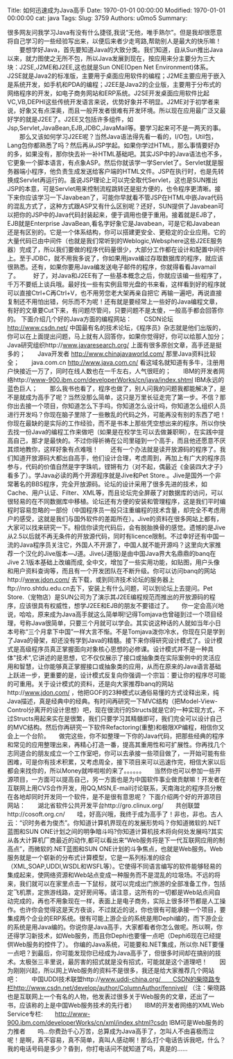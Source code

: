 Title: 如何迅速成为Java高手
Date: 1970-01-01 00:00:00
Modified: 1970-01-01 00:00:00
cat: java
Tags: 
Slug: 3759
Authors: u0mo5 
Summary: 

很多网友问我学习Java有没有什么捷径,我说“无他，唯手熟尔”。但是我却很愿意将自己学习的一些经验写出来，以便后来者少走弯路,帮助别人是最大的快乐嘛！
　　要想学好Java，首先要知道Java的大致分类。我们知道，自从Sun推出Java以来，就力图使之无所不包，所以Java发展到现在，按应用来分主要分为三大块：J2SE,J2ME和J2EE,这也就是Sun ONE(Open Net Environment)体系。J2SE就是Java2的标准版，主要用于桌面应用软件的编程；J2ME主要应用于嵌入是系统开发，如手机和PDA的编程；J2EE是Java2的企业版，主要用于分布式的网络程序的开发，如电子商务网站和ERP系统。J2SE开发桌面应用软件比起VC,VB,DEPHI这些传统开发语言来说，优势好象并不明显。J2ME对于初学者来说，好象又有点深奥，而且一般开发者很难有开发环境。所以现在应用最广泛又最好学的就是J2EE了。J2EE又包括许多组件，如Jsp,Servlet,JavaBean,EJB,JDBC,JavaMail等。要学习起来可不是一两天的事。
　　那么又该如何学习J2EE呢？当然Java语法得先看一看的，I/O包，Util包，Lang包你都熟悉了吗？然后再从JSP学起。如果你学过HTML，那么事情要好办的多，如果没有，那你快去补一补HTML基础吧。其实JSP中的Java语法也不多，它更象一个脚本语言，有点象ASP。然后你就该学一学Servlet了。Servlet就是服务器端小程序，他负责生成发送给客户端的HTML文件。JSP在执行时，也是先转换成Servlet再运行的。虽说JSP理论上可以完全取代Servlet，这也是SUN推出JSP的本意，可是Servlet用来控制流程跳转还是挺方便的，也令程序更清晰。接下来你应该学习一下Javabean了，可能你早就看不管JSP在HTML中嵌Java代码的混乱方式了，这种方式跟ASP又有什么区别呢？还好，SUN提供了Javabean可以把你的JSP中的Java代码封装起来，便于调用也便于重用。接着就是EJB了，EJB就是Enterprise JavaBean,看名字好象它是Javabean，可是它和Javabean还是有区别的。它是一个体系结构，你可以搭建更安全、更稳定的企业应用。它的大量代码已由中间件（也就是我们常听到的Weblogic,Websphere这些J2EE服务器）完成了，所以我们要做的程序代码量很少，大部分工作都在设计和配置中间件上。至于JDBC，就不用我多说了，你如果用java编过存取数据库的程序，就应该很熟悉。还有，如果你要用Java编发送电子邮件的程序，你就得看看Javamail了。
　　好了，对Java和J2EE有了一些基本概念之后，你就应该编一些程序了，千万不要纸上谈兵哦。最好找一些有实例且带光盘的书来看，这样看到好的程序就可以直接Ctrl+C再Ctrl+V，也不用劳您老大架再亲自把它 再输一遍吧，再说直接复制还不用怕出错，何乐而不为呢！还有就是要经常上一些好的Java编程文章，有好的文章要Cut下来，有问题尽管问，只要问题不是太傻，一般高手都会回答你的。
下面介绍几个好的Java方面的编程网站：　　CSDN论坛 http://www.csdn.net/ 中国最有名的技术论坛，《程序员》杂志就是他们出版的，你可以在上面提出问题，马上就有人回答你，如果你觉得好，你可以给那人加分；　　Java研究组织http://www.javaresearch.org/ 上面有很多原创文章，高手还是挺多的；　　Java开发者 http://www.chinajavaworld.com/ 那里Java资料比较全；　　java.com.cn http://www.java.com.cn/ 看这域名就知道有多牛，注册用户快接近一万了，同时在线人数也在一千左右，人气很旺的；　　IBM的开发者网络http://www-900.ibm.com/developerWorks/cn/java/index.shtml IBM永远的蓝色巨人；　　那么我书也看了，程序也做了，别人问我的问题我都能解决了，是不是就成为高手了呢？当然没那么简单，这只是万里长征走完了第一步。不信？那你出去接一个项目，你知道怎么下手吗，你知道怎么设计吗，你知道怎么组织人员进行开发吗？你现在脑子里除了一些散乱的代码之外，可能再没有别的东西了吧！你现在最缺的是实际的工作经验，而不是书本上那些凭空想出来的程序。所以你快去找一份Java的编程工作来做吧（如果是在校学生可以去做兼职啊），在实践中提高自己，那才是最快的。不过你得祈祷在公司里碰到一个高手，而且他还愿意不厌其烦地教你，这样好象有点难哦！　　还有一个办法就是读开放源码的程序了。我们知道开放源码大都出自高手，他们设计合理，考虑周到，再加上有广大的程序员参与，代码的价值自然是字字珠叽，铿锵有力（对不起，偶最近《金装四大才子》看多了）。学Java必读的两个开源程序就是Jive和Pet Store.。Jive是国外一个非常著名的BBS程序，完全开放源码。论坛的设计采用了很多先进的技术，如Cache、用户认证、Filter、XML等，而且论坛完全屏蔽了对数据库的访问，可以很轻易的在不同数据库中移植。论坛还有方便的安装和管理程序，这是我们平时编程时容易忽略的一部份（中国程序员一般只注重编程的技术含量，却完全不考虑用户的感受，这就是我们与国外软件的差距所在）。Jive的资料在很多网站上都有，大家可以找来研究一下。相信你读完代码后，会有脱胎换骨的感觉。遗憾的是Jive从2.5以后就不再无条件的开放源代码，同时有licence限制。不过幸好还有中国一流的Java程序员关注它，外国人不开源了，中国人就不能开源吗？这里向大家推荐一个汉化的Jive版本—J道。Jive(J道版)是由中国Java界大名鼎鼎的banq在Jive 2.1版本基础上改编而成, 全中文，增加了一些实用功能，如贴图，用户头像和用户资料查询等，而且有一个开发团队在不断升级。你可以访问banq的网站http://www.jdon.com/ 去下载，或到同济技术论坛的服务器上ftp://nro.shtdu.edu.cn去下，安装上有什么问题，可以到论坛上去提问。Pet Store.（宠物店）是SUN公司为了演示其J2EE编程规范而推出的开放源码的程序，应该很具有权威性，想学J2EE和EJB的朋友不要错过了。　　你一定会高兴地说，哈哈，原来成为Java高手就这么简单啊!记得Tomjava也曾碰到过一个项目经理，号称Java很简单，只要三个月就可以学会。其实说这种话的人就如当年小日本号称“三个月拿下中国”一样大言不惭。不是Tomjava泼你冷水，你现在只是学到了Java的骨架，却还没有学到Java的精髓。接下来你得研究设计模式了。设计模式是高级程序员真正掌握面向对象核心思想的必修课。设计模式并不是一种具体"技术",它讲述的是思想，它不仅仅展示了接口或抽象类在实际案例中的灵活应用和智慧，让你能够真正掌握接口或抽象类的应用，从而在原来的Java语言基础上跃进一步，更重要的是，设计模式反复向你强调一个宗旨：要让你的程序尽可能的可重用。关于设计模式的资料，还是向大家推荐banq的网站http://www.jdon.com/ ，他把GOF的23种模式以通俗易懂的方式诠释出来，纯Java描述，真是经典中的经典。有时间再研究一下MVC结构（把Model-View-Control分离开的设计思想）吧，现在很流行的Structs就是它的一种实现方式，不过Structs用起来实在是很繁，我们只要学习其精髓即可，我们完全可以设计自己的MVC结构。然后你再研究一下软件Refactoring(重整)和极限XP编程，相信你又会上一个台阶。　　做完这些，你不如整理一下你的Java代码，把那些经典的程序和常见的应用整理出来，再精心打造一番，提高其重用性和可扩展性。你再找几个志同道合的朋友成立一个工作室吧，你可以去承接一些项目做了，一开始可能有些困难，可是你有技术积累，又考虑周全，接下项目来可以迅速作完，相信大家以后都会来找你的，所以Money就哗啦啦的来了。。。。。。　　当然你也可以参加一些开源项目，一方面可以提高自己，另一方面也是为中国软件事业做贡献嘛！开发者在互联网上用CVS合作开发，用QQ,MSN,E-mail讨论联系，天南海北的程序员分散在各地却同时开发同一个软件，是不是很有意思呢？
下面介绍两个好的开源项目网站：　　湖北省软件公共开发平台http://gro.clinux.org/　　共创联盟http://cosoft.org.cn/　　哇，好高兴哦，我终于成为高手了！非也，非也。古人云：“识时务者为俊杰”。你知道计算机界现在的发展形势吗？你知道微软的.NET蓝图和SUN ONE计划之间的明争暗斗吗?你知道计算机技术将向何处发展吗?其实从各大计算机厂商最近的动作,都可以看出来“Web服务将是下一代互联网应用的制高点”，而微软的.NET蓝图和SUN ONE计划的斗争焦点，也就是Web服务。Web服务就是一个崭新的分布式计算模型，它是一系列标准的综合（XML,SOAP,UDDI,WSDL和WSFL等）。它使得不同语言编写的软件能够轻易的集成起来，使网络资源和Web站点变成一种服务而不是混乱的垃圾场。不远的将来，我们就可以在家里点击一下鼠标，就可以完成出门旅游的全部准备工作，包括定飞机票，定旅游线路，定好房间等。请注意，这所有的一切都是Web站点间自动完成的，再也不用象现在一样，表面上是电子商务，实际上很多环节都是人工操作。也许你会觉得这是天方夜谈，不过就近的说，你也很有可能承接一个项目，要集成两个企业的ERP系统。很有可能上游企业的系统是用Dephi编的，而下游企业的系统是用Java编的。你说你是Java高手，大家都看者你怎么做呢。所以啊，你还得学习新技术，如Web服务，而且你Dephi也要懂一点吧（Dephi6现在已经提供Web服务的控件了）。 你编的Java系统，可能要和.NET集成，所以你.NET要懂一点吧？到最后，你可能发现你已经成为Java高手了，但很多时间却在搞别的技术。太极张三丰里说，最厉害的招式就是没有招式，可能就是这个道理吧！　　因为刚刚兴起，所以网上Web服务的资料不是很多，我还是给大家推荐几个网站吧：　　中国UDDI技术联盟http://www.uddi-china.org/　　CSDN的柴晓路专栏http://www.csdn.net/develop/author/ColumnAuthor/fennivel/ （注：柴晓路也是互联网上一个有名的人物，他发表过很多关于Web服务的文章，还出了一书，应该称的上是中国Web服务技术的先行者）　　IBM的开发者网络的XMLWeb Service专栏:　　http://www-900.ibm.com/developerWorks/cn/xml/index.shtml?csdn IBM可是Web服务的力推者　　呜…你费劲千心万苦，总算成为Java高手了，怎叫人不由喜极而泣呢！是啊，真不容易，真不简单，真叫人感动啊！那么打个电话告诉我吧，什么？我的电话号码是多少？昏到，你打电话问不就知道了吗，真是的…… 
